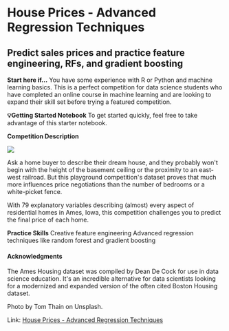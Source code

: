 # House Prices - Advanced Regression Techniques
## Predict sales prices and practice feature engineering, RFs, and gradient boosting

**Start here if...**
You have some experience with R or Python and machine learning basics. This is a perfect competition for data science students who have completed an online course in machine learning and are looking to expand their skill set before trying a featured competition. 

**💡Getting Started Notebook**
To get started quickly, feel free to take advantage of this starter notebook.

**Competition Description**

<img src='https://storage.googleapis.com/kaggle-media/competitions/House%20Prices/kaggle_5407_media_housesbanner.png'>

Ask a home buyer to describe their dream house, and they probably won't begin with the height of the basement ceiling or the proximity to an east-west railroad. But this playground competition's dataset proves that much more influences price negotiations than the number of bedrooms or a white-picket fence.

With 79 explanatory variables describing (almost) every aspect of residential homes in Ames, Iowa, this competition challenges you to predict the final price of each home.

**Practice Skills**
Creative feature engineering 
Advanced regression techniques like random forest and gradient boosting
#### **Acknowledgments**
The Ames Housing dataset was compiled by Dean De Cock for use in data science education. It's an incredible alternative for data scientists looking for a modernized and expanded version of the often cited Boston Housing dataset. 

Photo by Tom Thain on Unsplash.

Link: [House Prices - Advanced Regression Techniques](https://www.kaggle.com/competitions/house-prices-advanced-regression-techniques)
